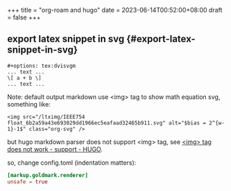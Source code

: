 +++
title = "org-roam and hugo"
date = 2023-06-14T00:52:00+08:00
draft = false
+++

## export latex snippet in svg {#export-latex-snippet-in-svg}

```org-mode
#+options: tex:dvisvgm
... text ...
\[ a + b \]
... text ...
```

Note:
default output markdown use &lt;img&gt; tag to show math equation svg, something like:

```text
<img src="/ltximg/IEEE754 float_6b2a59a43e693029dd1966ec5eafaad32465b911.svg" alt="$bias = 2^{w-1}-1$" class="org-svg" />
```

but hugo markdown parser does not support &lt;img&gt; tag, see [&lt;img&gt; tag does not work - support - HUGO](https://discourse.gohugo.io/t/img-tag-does-not-work/40918).

so, change config.toml (indentation matters):

```toml
[markup.goldmark.renderer]
unsafe = true
```

